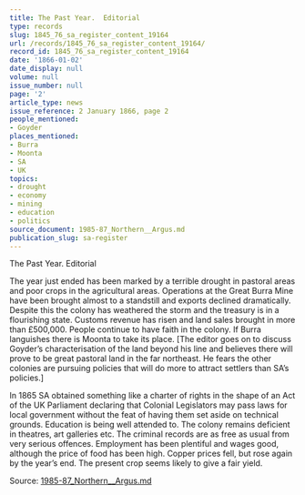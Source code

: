 ```yaml
---
title: The Past Year.  Editorial
type: records
slug: 1845_76_sa_register_content_19164
url: /records/1845_76_sa_register_content_19164/
record_id: 1845_76_sa_register_content_19164
date: '1866-01-02'
date_display: null
volume: null
issue_number: null
page: '2'
article_type: news
issue_reference: 2 January 1866, page 2
people_mentioned:
- Goyder
places_mentioned:
- Burra
- Moonta
- SA
- UK
topics:
- drought
- economy
- mining
- education
- politics
source_document: 1985-87_Northern__Argus.md
publication_slug: sa-register
---
```


The Past Year.  Editorial

The year just ended has been marked by a terrible drought in pastoral areas and poor crops in the agricultural areas.  Operations at the Great Burra Mine have been brought almost to a standstill and exports declined dramatically.  Despite this the colony has weathered the storm and the treasury is in a flourishing state.  Customs revenue has risen and land sales brought in more than £500,000.  People continue to have faith in the colony.  If Burra languishes there is Moonta to take its place.  [The editor goes on to discuss Goyder’s characterisation of the land beyond his line and believes there will prove to be great pastoral land in the far northeast.  He fears the other colonies are pursuing policies that will do more to attract settlers than SA’s policies.]

In 1865 SA obtained something like a charter of rights in the shape of an Act of the UK Parliament declaring that Colonial Legislators may pass laws for local government without the feat of having them set aside on technical grounds.  Education is being well attended to.  The colony remains deficient in theatres, art galleries etc.  The criminal records are as free as usual from very serious offences.  Employment has been plentiful and wages good, although the price of food has been high.  Copper prices fell, but rose again by the year’s end.  The present crop seems likely to give a fair yield.

Source: [1985-87_Northern__Argus.md](/downloads/markdown/1985-87_Northern__Argus.md)
